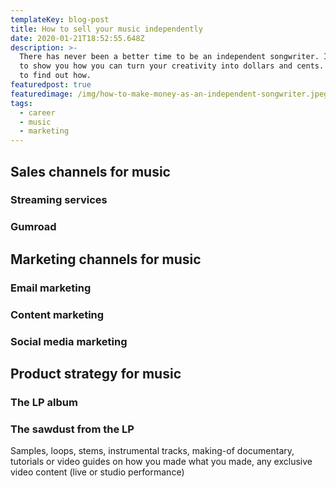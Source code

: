 ```yaml
---
templateKey: blog-post
title: How to sell your music independently
date: 2020-01-21T18:52:55.648Z
description: >-
  There has never been a better time to be an independent songwriter. I’m going
  to show you how you can turn your creativity into dollars and cents. Read more
  to find out how.
featuredpost: true
featuredimage: /img/how-to-make-money-as-an-independent-songwriter.jpeg
tags:
  - career
  - music
  - marketing
---
```


## Sales channels for music

### Streaming services

### Gumroad

## Marketing channels for music

### Email marketing

### Content marketing

### Social media marketing

## Product strategy for music

### The LP album

### The sawdust from the LP

Samples, loops, stems, instrumental tracks, making-of documentary, tutorials or video guides on how you made what you made, any exclusive video content (live or studio performance)
